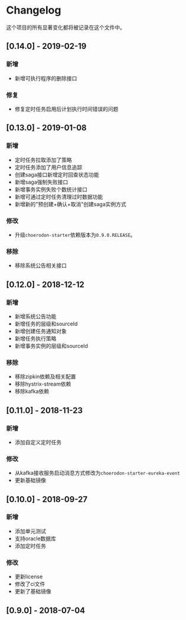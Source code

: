 # Changelog

这个项目的所有显著变化都将被记录在这个文件中。

## [0.14.0] - 2019-02-19

### 新增

- 新增可执行程序的删除接口

### 修复

- 修复定时任务启用后计划执行时间错误的问题

## [0.13.0] - 2019-01-08


### 新增

- 定时任务拉取添加了策略
- 定时任务添加了用户信息追踪
- 创建saga接口新增定时回查状态功能
- 新增saga强制失败接口
- 新增事务实例失败个数统计接口
- 新增可通过定时任务清理过时数据功能
- 新增新的"预创建+确认+取消"创建saga实例方式

### 修改

- 升级`choerodon-starter`依赖版本为`0.9.0.RELEASE`。

### 移除

- 移除系统公告相关接口 

## [0.12.0] - 2018-12-12

### 新增

- 新增系统公告功能
- 新增任务的层级和sourceId
- 新增创建任务通知对象
- 新增任务执行策略
- 新增事务实例的层级和sourceId

### 移除

- 移除zipkin依赖及相关配置
- 移除hystrix-stream依赖
- 移除kafka依赖


## [0.11.0] - 2018-11-23

### 新增

- 添加自定义定时任务

### 修改

- 从kafka接收服务启动消息方式修改为`choerodon-starter-eureka-event`
- 更新基础镜像

## [0.10.0] - 2018-09-27

### 新增

- 添加单元测试
- 支持oracle数据库
- 添加定时任务

### 修改

- 更新license 
- 修改了ci文件
- 更新了基础镜像

## [0.9.0] - 2018-07-04
